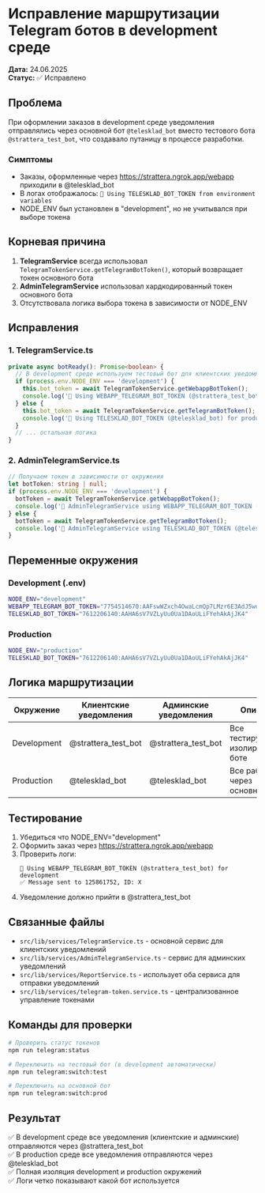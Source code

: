# Исправление маршрутизации Telegram ботов в development среде

**Дата:** 24.06.2025  
**Статус:** ✅ Исправлено  

## Проблема

При оформлении заказов в development среде уведомления отправлялись через основной бот `@telesklad_bot` вместо тестового бота `@strattera_test_bot`, что создавало путаницу в процессе разработки.

### Симптомы
- Заказы, оформленные через https://strattera.ngrok.app/webapp приходили в @telesklad_bot
- В логах отображалось: `🔑 Using TELESKLAD_BOT_TOKEN from environment variables`
- NODE_ENV был установлен в "development", но не учитывался при выборе токена

## Корневая причина

1. **TelegramService** всегда использовал `TelegramTokenService.getTelegramBotToken()`, который возвращает токен основного бота
2. **AdminTelegramService** использовал хардкодированный токен основного бота
3. Отсутствовала логика выбора токена в зависимости от NODE_ENV

## Исправления

### 1. TelegramService.ts
```typescript
private async botReady(): Promise<boolean> {
  // В development среде используем тестовый бот для клиентских уведомлений
  if (process.env.NODE_ENV === 'development') {
    this.bot_token = await TelegramTokenService.getWebappBotToken();
    console.log('🔑 Using WEBAPP_TELEGRAM_BOT_TOKEN (@strattera_test_bot) for development');
  } else {
    this.bot_token = await TelegramTokenService.getTelegramBotToken();
    console.log('🔑 Using TELESKLAD_BOT_TOKEN (@telesklad_bot) for production');
  }
  // ... остальная логика
}
```

### 2. AdminTelegramService.ts
```typescript
// Получаем токен в зависимости от окружения
let botToken: string | null;
if (process.env.NODE_ENV === 'development') {
  botToken = await TelegramTokenService.getWebappBotToken();
  console.log('🔑 AdminTelegramService using WEBAPP_TELEGRAM_BOT_TOKEN (@strattera_test_bot) for development');
} else {
  botToken = await TelegramTokenService.getTelegramBotToken();
  console.log('🔑 AdminTelegramService using TELESKLAD_BOT_TOKEN (@telesklad_bot) for production');
}
```

## Переменные окружения

### Development (.env)
```bash
NODE_ENV="development"
WEBAPP_TELEGRAM_BOT_TOKEN="7754514670:AAFswWZxch4OwaLcmQp7LMzr6E3AdJ5woPg"  # @strattera_test_bot
TELESKLAD_BOT_TOKEN="7612206140:AAHA6sV7VZLyUu0Ua1DAoULiFYehAkAjJK4"      # @telesklad_bot
```

### Production
```bash
NODE_ENV="production"
TELESKLAD_BOT_TOKEN="7612206140:AAHA6sV7VZLyUu0Ua1DAoULiFYehAkAjJK4"      # @telesklad_bot (основной)
```

## Логика маршрутизации

| Окружение | Клиентские уведомления | Админские уведомления | Описание |
|-----------|------------------------|----------------------|----------|
| Development | @strattera_test_bot | @strattera_test_bot | Все тестируется в изолированном боте |
| Production | @telesklad_bot | @telesklad_bot | Все работает через основной бот |

## Тестирование

1. Убедиться что NODE_ENV="development"
2. Оформить заказ через https://strattera.ngrok.app/webapp
3. Проверить логи:
   ```
   🔑 Using WEBAPP_TELEGRAM_BOT_TOKEN (@strattera_test_bot) for development
   ✅ Message sent to 125861752, ID: X
   ```
4. Уведомление должно прийти в @strattera_test_bot

## Связанные файлы

- `src/lib/services/TelegramService.ts` - основной сервис для клиентских уведомлений
- `src/lib/services/AdminTelegramService.ts` - сервис для админских уведомлений  
- `src/lib/services/ReportService.ts` - использует оба сервиса для отправки уведомлений
- `src/lib/services/telegram-token.service.ts` - централизованное управление токенами

## Команды для проверки

```bash
# Проверить статус токенов
npm run telegram:status

# Переключить на тестовый бот (в development автоматически)
npm run telegram:switch:test

# Переключить на основной бот
npm run telegram:switch:prod
```

## Результат

✅ В development среде все уведомления (клиентские и админские) отправляются через @strattera_test_bot  
✅ В production среде все уведомления отправляются через @telesklad_bot  
✅ Полная изоляция development и production окружений  
✅ Логи четко показывают какой бот используется 